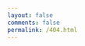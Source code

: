 ```yaml
---
layout: false 
comments: false
permalink: /404.html
---
```

<html>
<head>
</head>
<body>
<script type="text/javascript" src="//qzonestyle.gtimg.cn/qzone/hybrid/app/404/search_children.js" charset="utf-8" homePageUrl="http://elitegoblin.github.io" homePageName="回到我的主页"></script>
</body>
</html>